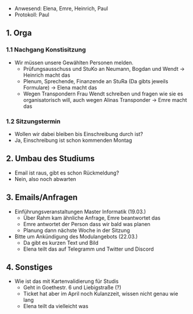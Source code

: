 ---
---

- Anwesend: Elena, Emre, Heinrich, Paul
- Protokoll: Paul

## 1. Orga

### 1.1 Nachgang Konstisitzung

- Wir müssen unsere Gewählten Personen melden.
  - Prüfungsausschuss und StuKo an Neumann, Bogdan und Wendt -> Heinrich macht das
  - Plenum, Sprechende, Finanzende an StuRa (Da gibts jeweils Formulare) -> Elena macht das
  - Wegen Transpondern Frau Wendt schreiben und fragen wie sie es organisatorisch will, auch wegen Alinas Transponder -> Emre macht das

### 1.2 Sitzungstermin

- Wollen wir dabei bleiben bis Einschreibung durch ist?
- Ja, Einschreibung ist schon kommenden Montag

## 2. Umbau des Studiums

- Email ist raus, gibt es schon Rückmeldung?
- Nein, also noch abwarten

## 3. Emails/Anfragen

- Einführungsveranstaltungen Master Informatik (19.03.)
  - Über Rahm kam ähnliche Anfrage, Emre beantwortet das
  - Emre antwortet der Person dass wir bald was planen
  - Planung dann nächste Woche in der Sitzung
- Bitte um Ankündigung des Modulangebots (22.03.)
  - Da gibt es kurzen Text und Bild
  - Elena teilt das auf Telegramm und Twitter und Discord

## 4. Sonstiges

- Wie ist das mit Kartenvalidierung für Studis
  - Geht in Goethestr. 6 und Liebigstraße (?)
  - Ticket hat aber im April noch Kulanzzeit, wissen nicht genau wie lang
  - Elena teilt da vielleicht was
